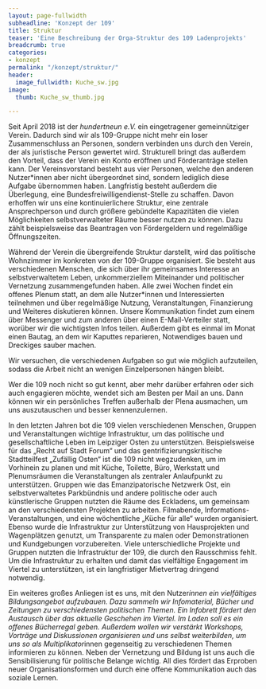 ```yaml
---
layout: page-fullwidth
subheadline: 'Konzept der 109'
title: Struktur
teaser: 'Eine Beschreibung der Orga-Struktur des 109 Ladenprojekts'
breadcrumb: true
categories:
- konzept
permalink: "/konzept/struktur/"
header:
  image_fullwidth: Kuche_sw.jpg
image:
  thumb: Kuche_sw_thumb.jpg

---
```

Seit April 2018 ist der _hundertneun e.V._ ein eingetragener gemeinnütziger Verein. Dadurch sind wir als 109-Gruppe nicht mehr ein loser Zusammenschluss an Personen, sondern verbinden uns durch den Verein, der als juristische Person gewertet wird. Strukturell bringt das außerdem den Vorteil, dass der Verein ein Konto eröffnen und Förderanträge stellen kann. Der Vereinsvorstand besteht aus vier Personen, welche den anderen Nutzer*innen aber nicht übergeordnet sind, sondern lediglich diese Aufgabe übernommen haben. Langfristig besteht außerdem die Überlegung, eine Bundesfreiwilligendienst-Stelle zu schaffen. Davon erhoffen wir uns eine kontinuierlichere Struktur, eine zentrale Ansprechperson und durch größere gebündelte Kapazitäten die vielen Möglichkeiten selbstverwalteter Räume besser nutzen zu können. Dazu zählt beispielsweise das Beantragen von Fördergeldern und regelmäßige Öffnungszeiten.

Während der Verein die übergreifende Struktur darstellt, wird das politische Wohnzimmer im konkreten von der 109-Gruppe organisiert. Sie besteht aus verschiedenen Menschen, die sich über ihr gemeinsames Interesse an selbstverwaltetem Leben, unkommerziellem Miteinander und politischer Vernetzung zusammengefunden haben. Alle zwei Wochen findet ein offenes Plenum statt, an dem alle Nutzer*innen und Interessierten teilnehmen und über regelmäßige Nutzung, Veranstaltungen, Finanzierung und Weiteres diskutieren können. Unsere Kommunikation findet zum einem über Messenger und zum anderen über einen E-Mail-Verteiler statt, worüber wir die wichtigsten Infos teilen. Außerdem gibt es einmal im Monat einen Bautag, an dem wir Kaputtes reparieren, Notwendiges bauen und Dreckiges sauber machen.

Wir versuchen, die verschiedenen Aufgaben so gut wie möglich aufzuteilen, sodass die Arbeit nicht an wenigen Einzelpersonen hängen bleibt. 

Wer die 109 noch nicht so gut kennt, aber mehr darüber erfahren oder sich auch engagieren möchte, wendet sich am Besten per Mail an uns. Dann können wir ein persönliches Treffen außerhalb der Plena ausmachen, um uns auszutauschen und besser kennenzulernen.

In den letzten Jahren bot die 109 vielen verschiedenen Menschen, Gruppen und Veranstaltungen wichtige Infrastruktur, um das politische und gesellschaftliche Leben im Leipziger Osten zu unterstützen. Beispielsweise für das „Recht auf Stadt Forum“ und das gentrifizierungskritische Stadtteilfest „Zufällig Osten“ ist die 109 nicht wegzudenken, um im Vorhinein zu planen und mit Küche, Toilette, Büro, Werkstatt und Plenumsräumen die Veranstaltungen als zentraler Anlaufpunkt zu unterstützen. Gruppen wie das Emanzipatorische Netzwerk Ost, ein selbstverwaltetes Parkbündnis und andere politische oder auch künstlerische Gruppen nutzten die Räume des Eckladens, um gemeinsam an den verschiedensten Projekten zu arbeiten. Filmabende, Informations-Veranstaltungen, und eine wöchentliche „Küche für alle“ wurden organisiert. Ebenso wurde die Infrastruktur zur Unterstützung von Hausprojekten und Wagenplätzen genutzt, um Transparente zu malen oder Demonstrationen und Kundgebungen vorzubereiten. Viele unterschiedliche Projekte und Gruppen nutzten die Infrastruktur der 109, die durch den Rausschmiss fehlt. Um die Infrastruktur zu erhalten und damit das vielfältige Engagement im Viertel zu unterstützen, ist ein langfristiger Mietvertrag dringend notwendig. 

Ein weiteres großes Anliegen ist es uns, mit den Nutzer*innen ein vielfältiges Bildungsangebot aufzubauen. Dazu sammeln wir Infomaterial, Bücher und Zeitungen zu verschiedensten politischen Themen. Ein Infobrett fördert den Austausch über das aktuelle Geschehen im Viertel. Im Laden soll es ein offenes Bücherregal geben. Außerdem wollen wir verstärkt Workshops, Vorträge und Diskussionen organisieren und uns selbst weiterbilden, um uns so als Multiplikator*innen gegenseitig zu verschiedenen Themen informieren zu können. Neben der Vernetzung und Bildung ist uns auch die Sensibilisierung für politische Belange wichtig. All dies fördert das Erproben neuer Organisationsformen und durch eine offene Kommunikation auch das soziale Lernen.